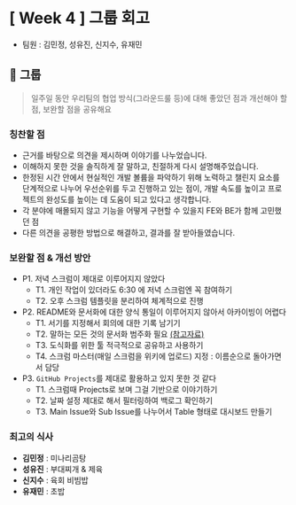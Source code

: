 # [ Week 4 ] 그룹 회고

- 팀원 : 김민정, 성유진, 신지수, 유재민

## 👥 그룹

> 일주일 동안 우리팀의 협업 방식(그라운드룰 등)에 대해 좋았던 점과 개선해야 할 점, 보완할 점을 공유해요
> 

### 칭찬할 점

- 근거를 바탕으로 의견을 제시하며 이야기를 나누었습니다.
- 이해하지 못한 것을 솔직하게 잘 말하고, 친절하게 다시 설명해주었습니다.
- 한정된 시간 안에서 현실적인 개발 볼륨을 파악하기 위해 노력하고 챌린지 요소를 단계적으로 나누어 우선순위를 두고 진행하고 있는 점이, 개발 속도를 높이고 프로젝트의 완성도를 높이는 데 도움이 되고 있다고 생각합니다.
- 각 분야에 매몰되지 않고 기능을 어떻게 구현할 수 있을지 FE와 BE가 함께 고민했던 점
- 다른 의견을 공평한 방법으로 해결하고, 결과를 잘 받아들였습니다.

### 보완할 점 & 개선 방안

- P1. 저녁 스크럼이 제대로 이루어지지 않았다
    - T1. 개인 작업이 있더라도 6:30 에 저녁 스크럼엔 꼭 참여하기
    - T2. 오후 스크럼 템플릿을 분리하여 체계적으로 진행
- P2. README와 문서화에 대한 양식 통일이 이루어지지 않아서 아카이빙이 어렵다
    - T1. 서기를 지정해서 회의에 대한 기록 남기기
    - T2. 말하는 모든 것의 문서화 범주화 필요 [(참고자료)](https://github.com/boostcampwm-2024/web36-QLab/wiki)
    - T3. 도식화를 위한 툴 적극적으로 공유하고 사용하기
    - T4. 스크럼 마스터(매일 스크럼을 위키에 업로드) 지정 : 이름순으로 돌아가면서 담당
- P3. `GitHub Projects`를 제대로 활용하고 있지 못한 것 같다
    - T1. 스크럼때 Projects로 보며 그걸 기반으로 이야기하기
    - T2. 날짜 설정 제대로 해서 필터링하여 백로그 확인하기
    - T3. Main Issue와 Sub Issue를 나누어서 Table 형태로 대시보드 만들기

### 최고의 식사

- **김민정** : 미나리곰탕
- **성유진** : 부대찌개 & 제육
- **신지수** : 육회 비빔밥
- **유재민** : 초밥
